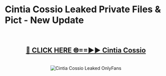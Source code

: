 # Cintia Cossio Leaked Private Files & Pict - New Update
<br>
<div align="center">
<h2><a href="https://mediafilles.blogspot.com/?title=Cintia_Cossio" rel="nofollow">🔴 CLICK HERE 🌐==►► Cintia Cossio</a></h2>
<br>
<a href="https://mediafilles.blogspot.com/?title=Cintia_Cossio" rel="nofollow" data-target="animated-image.originalLink"><img src="https://i.ibb.co.com/WyWwxjT/player-gif2.gif" alt="Cintia Cossio Leaked OnlyFans" style="max-width: 100%; display: inline-block;" data-target="animated-image.originalImage"></a>
</div>
<br>